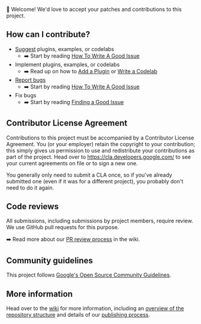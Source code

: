 :wave: Welcome! We'd love to accept your patches and contributions to this project. 

## How can I contribute?

- [Suggest](https://github.com/google/blockly-samples/issues/new?assignees=&labels=type%3A+feature+request%2C+triage&template=feature_request.md) plugins, examples, or codelabs
  - :arrow_right: Start by reading [How To Write A Good Issue](https://github.com/google/blockly-samples/wiki/How-to-Write-a-Good-Issue)
- Implement plugins, examples, or codelabs
  - :arrow_right: Read up on how to [Add a Plugin](https://github.com/google/blockly-samples/wiki/Adding-A-Plugin) or [Write a Codelab](https://github.com/google/blockly-samples/wiki/Writing-a-Codelab)
- [Report bugs](https://github.com/google/blockly-samples/issues/new?assignees=&labels=type%3A+bug%2C+triage&template=bug_report.md)  
  - :arrow_right: Start by reading [How To Write A Good Issue](https://github.com/google/blockly-samples/wiki/How-to-Write-a-Good-Issue)
- Fix bugs
  - :arrow_right: Start by reading [Finding a Good Issue](https://github.com/google/blockly-samples/wiki/Finding-a-Good-Issue:-Labels)

## Contributor License Agreement

Contributions to this project must be accompanied by a Contributor License
Agreement. You (or your employer) retain the copyright to your contribution;
this simply gives us permission to use and redistribute your contributions as
part of the project. Head over to <https://cla.developers.google.com/> to see
your current agreements on file or to sign a new one.

You generally only need to submit a CLA once, so if you've already submitted one
(even if it was for a different project), you probably don't need to do it
again.

## Code reviews

All submissions, including submissions by project members, require review. We
use GitHub pull requests for this purpose. 

:arrow_right: Read more about our [PR review process](https://github.com/google/blockly-samples/wiki/The-Pull-Request-Review-Process) in the wiki.

## Community guidelines

This project follows
[Google's Open Source Community Guidelines](https://opensource.google.com/conduct/).

## More information
Head over to the [wiki](https://github.com/google/blockly-samples/wiki) for more information, including an [overview of the repository structure](https://github.com/google/blockly-samples/wiki/Repository-Structure) and details of our [publishing process](https://github.com/google/blockly-samples/wiki/Plugin-Publishing).
